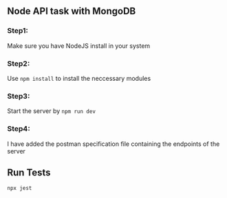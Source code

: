 ## Node API task with MongoDB

### Step1: 
Make sure you have NodeJS install in your system

### Step2:
Use ```npm install``` to install the neccessary modules

### Step3:
Start the server by ```npm run dev```

### Step4:
I have added the postman specification file containing the endpoints of the server

## Run Tests
```npx jest```